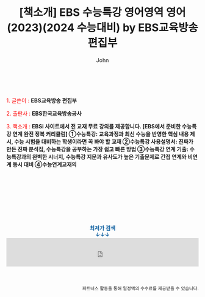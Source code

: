 ﻿---
layout: post
title:  "[책소개] EBS 수능특강 영어영역 영어(2023)(2024 수능대비) by EBS교육방송 편집부"
author: John
categories: [ 도서 ]
tags: [  ]
image: https://search1.kakaocdn.net/thumb/R120x174.q85/?fname=http%3A%2F%2Ft1.daumcdn.net%2Flbook%2Fimage%2F6263350%3Ftimestamp%3D20230216164427 
description: "[책소개] EBS 수능특강 영어영역 영어(2023)(2024 수능대비) by EBS교육방송 편집부"
toc: true
toc_sticky: true
---

<br>
<p>
<font color='#ff0000'>1. 글쓴이 : </font><b>EBS교육방송 편집부</b>
<p>
<font color='#ff0000'>2. 출판사 : </font><b>EBS한국교육방송공사</b>
<p>
<font color='#ff0000'>3. 책소개 : </font><b>EBSi 사이트에서 전 교재 무료 강의를 제공합니다.  [EBS에서 준비한 수능특강 연계 완전 정복 커리큘럼] ①수능특강: 교육과정과 최신 수능을 반영한 핵심 내용 제시, 수능 시험을 대비하는 학생이라면 꼭 봐야 할 교재 ②수능특강 사용설명서: 진짜가 만든 진짜 분석집, 수능특강을 공부하는 가장 쉽고 빠른 방법 ③수능특강 연계 기출: 수능특강과의 완벽한 시너지, 수능특강 지문과 유사도가 높은 기출문제로 간접 연계와 비연계 동시 대비 ④수능연계교재의</b>
<p>
    
<br><br><br><br><br><br><br>
<center><b><font color='#01579B' size='medium'>최저가 검색<br>
↓↓↓</font></b></center>
<center><iframe src="https://coupa.ng/b1Tbjx" width="100%" height="75" frameborder="0" scrolling="no" referrerpolicy="unsafe-url"></iframe></center>
<br><br>
<p>
<small>
    <div align="right">파트너스 활동을 통해 일정액의 수수료를 제공받을 수 있습니다.</div>
</small>
</p>
